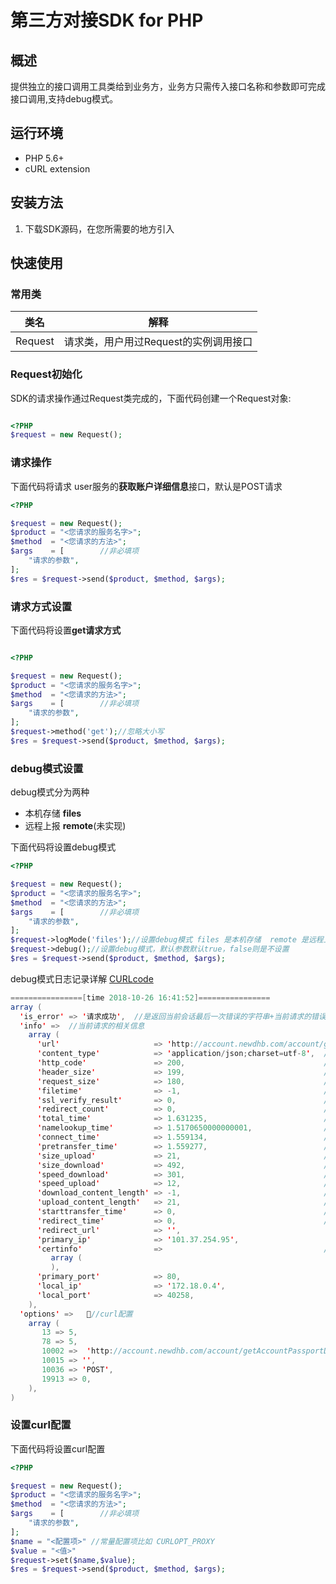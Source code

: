 # 第三方对接SDK for PHP
## 概述
提供独立的接口调用工具类给到业务方，业务方只需传入接口名称和参数即可完成接口调用,支持debug模式。
## 运行环境
* PHP 5.6+
* cURL extension

## 安装方法
1. 下载SDK源码，在您所需要的地方引入

## 快速使用
### 常用类

| 类名    | 解释 |
| ------- | ---- |
| Request | 请求类，用户用过Request的实例调用接口 |

### Request初始化
SDK的请求操作通过Request类完成的，下面代码创建一个Request对象:

```PHP

<?PHP
$request = new Request();

```

### 请求操作
下面代码将请求 user服务的**获取账户详细信息**接口，默认是POST请求

```PHP
<?PHP

$request = new Request();
$product = "<您请求的服务名字>";
$method  = "<您请求的方法>";
$args    = [        //非必填项
    "请求的参数",
];
$res = $request->send($product, $method, $args);
```

### 请求方式设置
下面代码将设置**get请求方式**

```PHP

<?PHP

$request = new Request();
$product = "<您请求的服务名字>";
$method  = "<您请求的方法>";
$args    = [        //非必填项
    "请求的参数",
];
$request->method('get');//忽略大小写
$res = $request->send($product, $method, $args);   

```

<div class="page-break"></div>

### debug模式设置
debug模式分为两种
* 本机存储  **files**
* 远程上报  **remote**(未实现)

下面代码将设置debug模式

```PHP
<?PHP

$request = new Request();
$product = "<您请求的服务名字>";
$method  = "<您请求的方法>";
$args    = [        //非必填项
    "请求的参数",
];
$request->logMode('files');//设置debug模式 files 是本机存储  remote 是远程上报 //默认是files
$request->debug();//设置debug模式，默认参数默认true，false则是不设置
$res = $request->send($product, $method, $args);

```
debug模式日志记录详解
[CURLcode](https://curl.haxx.se/libcurl/c/libcurl-errors.html)
```java
================[time 2018-10-26 16:41:52]================
array (
  'is_error' => '请求成功',  //是返回当前会话最后一次错误的字符串+当前请求的错误码, 0代表没有错误，是一个Ok正常的请求。非0代码请求出现了错误。这里 汉字请求成功则代表没有错误
  'info' =>  //当前请求的相关信息
    array (
      'url'                     => 'http://account.newdhb.com/account/getAccountPassportDetail', //资源网络地址
      'content_type'            => 'application/json;charset=utf-8',  //内容编码
      'http_code'               => 200,                               //http状态码
      'header_size'             => 199,                               //header 的大小
      'request_size'            => 180,                               //请求的大小
      'filetime'                => -1,                                //文件的创建时间
      'ssl_verify_result'       => 0,                                 //ssl验证结果
      'redirect_count'          => 0,                                 //跳转次数
      'total_time'              => 1.631235,                          //耗时
      'namelookup_time'         => 1.5170650000000001,                //DNS查询时间
      'connect_time'            => 1.559134,                          //连接时间
      'pretransfer_time'        => 1.559277,                          //准备传输耗时
      'size_upload'             => 21,                                //上传数据大小
      'size_download'           => 492,                               //下载数据大小
      'speed_download'          => 301,                               //下载速度
      'speed_upload'            => 12,                                //上传速度
      'download_content_length' => -1,                                //下载内容长度
      'upload_content_length'   => 21,                                //上传内容长度
      'starttransfer_time'      => 0,                                 //开始传输耗时
      'redirect_time'           => 0,                                 //重定向耗时
      'redirect_url'            => '',
      'primary_ip'              => '101.37.254.95',
      'certinfo'                =>                                    //认证信息
         array (
         ),
      'primary_port'            => 80,
      'local_ip'                => '172.18.0.4',
      'local_port'              => 40258,
    ),
  'options' =>   //curl配置
    array (
       13 => 5,
       78 => 5,
       10002 =>  'http://account.newdhb.com/account/getAccountPassportDetail',
       10015 => '',
       10036 => 'POST',
       19913 => 0,
    ),
)
```

<div class="page-break"></div>

### 设置curl配置
下面代码将设置curl配置
```PHP
<?PHP

$request = new Request();
$product = "<您请求的服务名字>";
$method  = "<您请求的方法>";
$args    = [        //非必填项
    "请求的参数",
];
$name = "<配置项>" //常量配置项比如 CURLOPT_PROXY
$value = "<值>"
$request->set($name,$value);
$res = $request->send($product, $method, $args);
```
